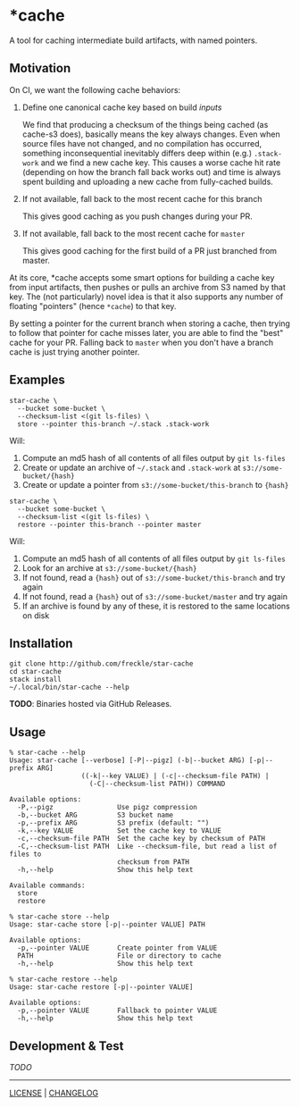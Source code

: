 # \*cache

A tool for caching intermediate build artifacts, with named pointers.

## Motivation

On CI, we want the following cache behaviors:

1. Define one canonical cache key based on build _inputs_

   We find that producing a checksum of the things being cached (as cache-s3
   does), basically means the key always changes. Even when source files have
   not changed, and no compilation has occurred, something inconsequential
   inevitably differs deep within (e.g.) `.stack-work` and we find a new cache
   key. This causes a worse cache hit rate (depending on how the branch fall
   back works out) and time is always spent building and uploading a new cache
   from fully-cached builds.

1. If not available, fall back to the most recent cache for this branch

   This gives good caching as you push changes during your PR.

1. If not available, fall back to the most recent cache for `master`

   This gives good caching for the first build of a PR just branched from
   master.

At its core, \*cache accepts some smart options for building a cache key from
input artifacts, then pushes or pulls an archive from S3 named by that key. The
(not particularly) novel idea is that it also supports any number of floating
"pointers" (hence `*cache`) to that key.

By setting a pointer for the current branch when storing a cache, then trying to
follow that pointer for cache misses later, you are able to find the "best"
cache for your PR. Falling back to `master` when you don't have a branch cache
is just trying another pointer.

## Examples

```console
star-cache \
  --bucket some-bucket \
  --checksum-list <(git ls-files) \
  store --pointer this-branch ~/.stack .stack-work
```

Will:

1. Compute an md5 hash of all contents of all files output by `git ls-files`
1. Create or update an archive of `~/.stack` and `.stack-work` at
   `s3://some-bucket/{hash}`
1. Create or update a pointer from `s3://some-bucket/this-branch` to `{hash}`

```console
star-cache \
  --bucket some-bucket \
  --checksum-list <(git ls-files) \
  restore --pointer this-branch --pointer master
```

Will:

1. Compute an md5 hash of all contents of all files output by `git ls-files`
1. Look for an archive at `s3://some-bucket/{hash}`
1. If not found, read a `{hash}` out of `s3://some-bucket/this-branch` and try
   again
1. If not found, read a `{hash}` out of `s3://some-bucket/master` and try again
1. If an archive is found by any of these, it is restored to the same locations
   on disk

## Installation

```console
git clone http://github.com/freckle/star-cache
cd star-cache
stack install
~/.local/bin/star-cache --help
```

**TODO**: Binaries hosted via GitHub Releases.

## Usage

```console
% star-cache --help
Usage: star-cache [--verbose] [-P|--pigz] (-b|--bucket ARG) [-p|--prefix ARG]
                  ((-k|--key VALUE) | (-c|--checksum-file PATH) |
                    (-C|--checksum-list PATH)) COMMAND

Available options:
  -P,--pigz                Use pigz compression
  -b,--bucket ARG          S3 bucket name
  -p,--prefix ARG          S3 prefix (default: "")
  -k,--key VALUE           Set the cache key to VALUE
  -c,--checksum-file PATH  Set the cache key by checksum of PATH
  -C,--checksum-list PATH  Like --checksum-file, but read a list of files to
                           checksum from PATH
  -h,--help                Show this help text

Available commands:
  store
  restore

% star-cache store --help
Usage: star-cache store [-p|--pointer VALUE] PATH

Available options:
  -p,--pointer VALUE       Create pointer from VALUE
  PATH                     File or directory to cache
  -h,--help                Show this help text

% star-cache restore --help
Usage: star-cache restore [-p|--pointer VALUE]

Available options:
  -p,--pointer VALUE       Fallback to pointer VALUE
  -h,--help                Show this help text

```

## Development & Test

*TODO*

---

[LICENSE](./LICENSE) | [CHANGELOG](./CHANGELOG.md)
